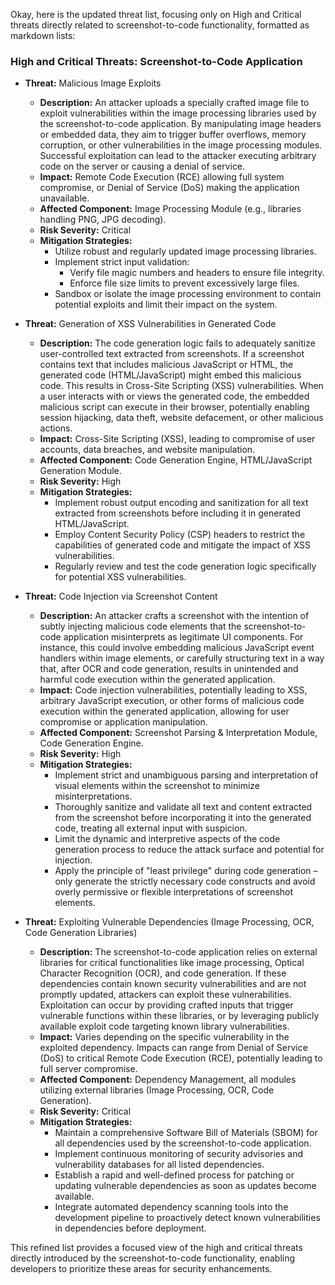Okay, here is the updated threat list, focusing only on High and Critical threats directly related to screenshot-to-code functionality, formatted as markdown lists:

### High and Critical Threats: Screenshot-to-Code Application

*   **Threat:** Malicious Image Exploits
    *   **Description:** An attacker uploads a specially crafted image file to exploit vulnerabilities within the image processing libraries used by the screenshot-to-code application. By manipulating image headers or embedded data, they aim to trigger buffer overflows, memory corruption, or other vulnerabilities in the image processing modules. Successful exploitation can lead to the attacker executing arbitrary code on the server or causing a denial of service.
    *   **Impact:** Remote Code Execution (RCE) allowing full system compromise, or Denial of Service (DoS) making the application unavailable.
    *   **Affected Component:** Image Processing Module (e.g., libraries handling PNG, JPG decoding).
    *   **Risk Severity:** Critical
    *   **Mitigation Strategies:**
        *   Utilize robust and regularly updated image processing libraries.
        *   Implement strict input validation:
            *   Verify file magic numbers and headers to ensure file integrity.
            *   Enforce file size limits to prevent excessively large files.
        *   Sandbox or isolate the image processing environment to contain potential exploits and limit their impact on the system.

*   **Threat:** Generation of XSS Vulnerabilities in Generated Code
    *   **Description:** The code generation logic fails to adequately sanitize user-controlled text extracted from screenshots. If a screenshot contains text that includes malicious JavaScript or HTML, the generated code (HTML/JavaScript) might embed this malicious code. This results in Cross-Site Scripting (XSS) vulnerabilities. When a user interacts with or views the generated code, the embedded malicious script can execute in their browser, potentially enabling session hijacking, data theft, website defacement, or other malicious actions.
    *   **Impact:** Cross-Site Scripting (XSS), leading to compromise of user accounts, data breaches, and website manipulation.
    *   **Affected Component:** Code Generation Engine, HTML/JavaScript Generation Module.
    *   **Risk Severity:** High
    *   **Mitigation Strategies:**
        *   Implement robust output encoding and sanitization for all text extracted from screenshots before including it in generated HTML/JavaScript.
        *   Employ Content Security Policy (CSP) headers to restrict the capabilities of generated code and mitigate the impact of XSS vulnerabilities.
        *   Regularly review and test the code generation logic specifically for potential XSS vulnerabilities.

*   **Threat:** Code Injection via Screenshot Content
    *   **Description:** An attacker crafts a screenshot with the intention of subtly injecting malicious code elements that the screenshot-to-code application misinterprets as legitimate UI components. For instance, this could involve embedding malicious JavaScript event handlers within image elements, or carefully structuring text in a way that, after OCR and code generation, results in unintended and harmful code execution within the generated application.
    *   **Impact:** Code injection vulnerabilities, potentially leading to XSS, arbitrary JavaScript execution, or other forms of malicious code execution within the generated application, allowing for user compromise or application manipulation.
    *   **Affected Component:** Screenshot Parsing & Interpretation Module, Code Generation Engine.
    *   **Risk Severity:** High
    *   **Mitigation Strategies:**
        *   Implement strict and unambiguous parsing and interpretation of visual elements within the screenshot to minimize misinterpretations.
        *   Thoroughly sanitize and validate all text and content extracted from the screenshot before incorporating it into the generated code, treating all external input with suspicion.
        *   Limit the dynamic and interpretive aspects of the code generation process to reduce the attack surface and potential for injection.
        *   Apply the principle of "least privilege" during code generation – only generate the strictly necessary code constructs and avoid overly permissive or flexible interpretations of screenshot elements.

*   **Threat:** Exploiting Vulnerable Dependencies (Image Processing, OCR, Code Generation Libraries)
    *   **Description:** The screenshot-to-code application relies on external libraries for critical functionalities like image processing, Optical Character Recognition (OCR), and code generation. If these dependencies contain known security vulnerabilities and are not promptly updated, attackers can exploit these vulnerabilities. Exploitation can occur by providing crafted inputs that trigger vulnerable functions within these libraries, or by leveraging publicly available exploit code targeting known library vulnerabilities.
    *   **Impact:**  Varies depending on the specific vulnerability in the exploited dependency. Impacts can range from Denial of Service (DoS) to critical Remote Code Execution (RCE), potentially leading to full server compromise.
    *   **Affected Component:** Dependency Management, all modules utilizing external libraries (Image Processing, OCR, Code Generation).
    *   **Risk Severity:** Critical
    *   **Mitigation Strategies:**
        *   Maintain a comprehensive Software Bill of Materials (SBOM) for all dependencies used by the screenshot-to-code application.
        *   Implement continuous monitoring of security advisories and vulnerability databases for all listed dependencies.
        *   Establish a rapid and well-defined process for patching or updating vulnerable dependencies as soon as updates become available.
        *   Integrate automated dependency scanning tools into the development pipeline to proactively detect known vulnerabilities in dependencies before deployment.

This refined list provides a focused view of the high and critical threats directly introduced by the screenshot-to-code functionality, enabling developers to prioritize these areas for security enhancements.
